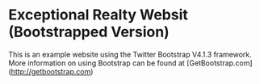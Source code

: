 # Exceptional Realty Websit (Bootstrapped Version)

This is an example website using the Twitter Bootstrap V4.1.3 framework.
More information on using Bootstrap can be found at [GetBootstrap.com] (http://getbootstrap.com)
